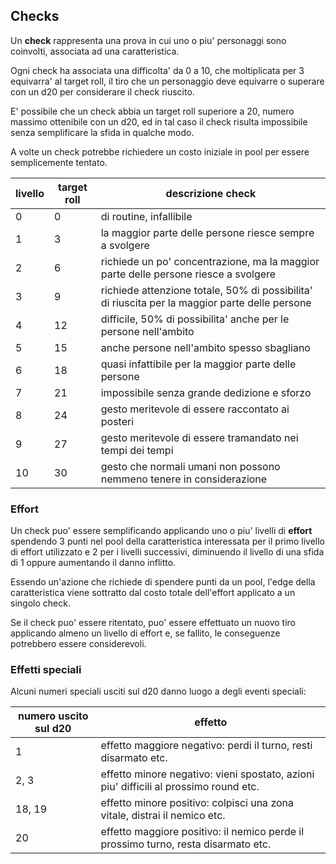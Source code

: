 ## Checks
Un **check** rappresenta una prova in cui uno o piu' personaggi sono coinvolti, associata ad una caratteristica.

Ogni check ha associata una difficolta' da 0 a 10, che moltiplicata per 3 equivarra' al target roll, il tiro che un personaggio deve equivarre o superare con un d20 per considerare il check riuscito.

E' possibile che un check abbia un target roll superiore a 20, numero massimo ottenibile con un d20, ed in tal caso il check risulta impossibile senza semplificare la sfida in qualche modo.

A volte un check potrebbe richiedere un costo iniziale in pool per essere semplicemente tentato.

livello | target roll | descrizione check
|---|---|---|
0 | 0 | di routine, infallibile |
1 | 3 | la maggior parte delle persone riesce sempre a svolgere|
2 | 6 | richiede un po' concentrazione, ma la maggior parte delle persone riesce a svolgere|
3 | 9 | richiede attenzione totale, 50% di possibilita' di riuscita per la maggior parte delle persone|
4 | 12 | difficile, 50% di possibilita' anche per le persone nell'ambito|
5 | 15 | anche persone nell'ambito spesso sbagliano|
6 | 18 | quasi infattibile per la maggior parte delle persone|
7 | 21 | impossibile senza grande dedizione e sforzo|
8 | 24 | gesto meritevole di essere raccontato ai posteri|
9 | 27 | gesto meritevole di essere tramandato nei tempi dei tempi|
10 | 30 | gesto che normali umani non possono nemmeno tenere in considerazione|

### Effort
Un check puo' essere semplificando applicando uno o piu' livelli di **effort** spendendo 3 punti nel pool della caratteristica interessata per il primo livello di effort utilizzato e 2 per i livelli successivi, diminuendo il livello di una sfida di 1 oppure aumentando il danno inflitto.

Essendo un'azione che richiede di spendere punti da un pool, l'edge della caratteristica viene sottratto dal costo totale dell'effort applicato a un singolo check.

Se il check puo' essere ritentato, puo' essere effettuato un nuovo tiro applicando almeno un livello di effort e, se fallito, le conseguenze potrebbero essere considerevoli.

### Effetti speciali
Alcuni numeri speciali usciti sul d20 danno luogo a degli eventi speciali:

|numero uscito sul d20 | effetto |
|---|---|
| 1 | effetto maggiore negativo: perdi il turno, resti disarmato etc. |
| 2, 3 | effetto minore negativo: vieni spostato, azioni piu' difficili al prossimo round etc. |
| 18, 19 | effetto minore positivo: colpisci una zona vitale, distrai il nemico etc. |
| 20 | effetto maggiore positivo: il nemico perde il prossimo turno, resta disarmato etc. |